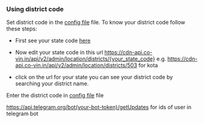 ### Using district code

Set district code in the [config file](config.yml) file.
To know your district code follow these steps:

- First see your state code [here](https://cdn-api.co-vin.in/api/v2/admin/location/states)

- Now edit your state code in this url https://cdn-api.co-vin.in/api/v2/admin/location/districts/{your_state_code}
  e.g. https://cdn-api.co-vin.in/api/v2/admin/location/districts/503 for kota

- click on the url for your state you can see your district code by searching your district name.

Enter the district code in [config file](config.yml) file

https://api.telegram.org/bot(your-bot-token)/getUpdates for ids of user in telegram bot
  
 
